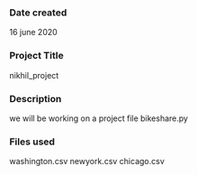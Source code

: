 ### Date created
16 june 2020

### Project Title
nikhil_project

### Description
we will be working on a project file bikeshare.py

### Files used
washington.csv
newyork.csv
chicago.csv


